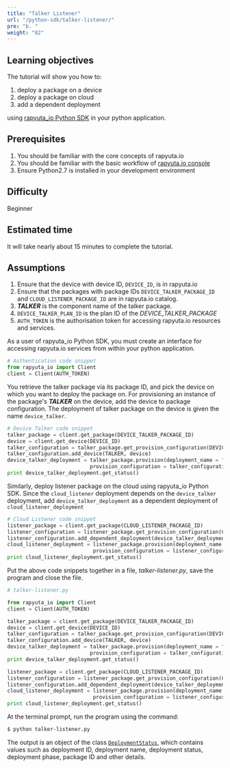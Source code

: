 ```yaml
---
title: "Talker Listener"
url: "/python-sdk/talker-listener/"
pre: "b. "
weight: "82"
---
```


## Learning objectives
The tutorial will show you how to:

1. deploy a package on a device
2. deploy a package on cloud
3. add a dependent deployment

using [rapyuta_io Python SDK](../introduction) in your python application.

## Prerequisites
1. You should be familiar with the core concepts of rapyuta.io
2. You should be familiar with the basic workflow of [rapyuta.io console](https://closed-beta.rapyuta.io)
3. Ensure Python2.7 is installed in your development environment

## Difficulty
Beginner

## Estimated time
It will take nearly about 15 minutes to complete the tutorial.

## Assumptions
1. Ensure that the device with device ID, `DEVICE_ID`, is in rapyuta.io
2. Ensure that the packages with package IDs `DEVICE_TALKER_PACKAGE_ID` and
`CLOUD_LISTENER_PACKAGE_ID` are in rapyuta.io catalog.
3. **_TALKER_** is the component name of the talker package.
4. `DEVICE_TALKER_PLAN_ID` is the plan ID of the *DEVICE_TALKER_PACKAGE*
5. `AUTH_TOKEN` is the authorisation token for accessing rapyuta.io
resources and services.


As a user of rapyuta_io Python SDK, you must create an interface for accessing
rapyuta.io services from within your python application.
```python
# Authentication code snippet
from rapyuta_io import Client
client = Client(AUTH_TOKEN)
```

You retrieve the talker package via its package ID, and pick the device on which
you want to deploy the package on. For provisioning an instance of the package's
**_TALKER_** on the device, add the device to package configuration. The deployment of
talker package on the device is given the name `device_talker`.

```python
# Device Talker code snippet
talker_package = client.get_package(DEVICE_TALKER_PACKAGE_ID)
device = client.get_device(DEVICE_ID)
talker_configuration = talker_package.get_provision_configuration(DEVICE_TALKER_PLAN_ID)
talker_configuration.add_device(TALKER, device)
device_talker_deployment = talker_package.provision(deployment_name = "device_talker",
						   provision_configuration = talker_configuration)
print device_talker_deployment.get_status()
```

Similarly, deploy listener package on the cloud using rapyuta_io Python SDK.
Since the `cloud_listener` deployment depends on the `device_talker` deployment,
add `device_talker_deployment` as a dependent deployment of
`cloud_listener_deployment`

```python
# Cloud Listener code snippet
listener_package = client.get_package(CLOUD_LISTENER_PACKAGE_ID)
listener_configuration = listener_package.get_provision_configuration(CLOUD_LISTENER_PLAN_ID)
listener_configuration.add_dependent_deployment(device_talker_deployment)
cloud_listener_deployment = listener_package.provision(deployment_name = 'cloud_listener',
							provision_configuration = listener_configuration)
print cloud_listener_deployment.get_status()
```

Put the above code snippets together in a file, _talker-listener.py_, save the
program and close the file.

```python
# talker-listener.py

from rapyuta_io import Client
client = Client(AUTH_TOKEN)

talker_package = client.get_package(DEVICE_TALKER_PACKAGE_ID)
device = client.get_device(DEVICE_ID)
talker_configuration = talker_package.get_provision_configuration(DEVICE_TALKER_PLAN_ID)
talker_configuration.add_device(TALKER, device)
device_talker_deployment = talker_package.provision(deployment_name = "device_talker",
						   provision_configuration = talker_configuration)
print device_talker_deployment.get_status()

listener_package = client.get_package(CLOUD_LISTENER_PACKAGE_ID)
listener_configuration = listener_package.get_provision_configuration(CLOUD_LISTENER_PLAN_ID)
listener_configuration.add_dependent_deployment(device_talker_deployment)
cloud_listener_deployment = listener_package.provision(deployment_name = "cloud_listener",
							provision_configuration = listener_configuration)
print cloud_listener_deployment.get_status()
```

At the terminal prompt, run the program using the command:
```bash
$ python talker-listener.py
```

The output is an object of the class [`DeploymentStatus`](https://closed-betadocs.ep.rapyuta.io/#rapyuta_io.clients.deployment.DeploymentStatus),
which contains values such as deployment ID, deployment name, deployment status,
deployment phase, package ID and other details.
